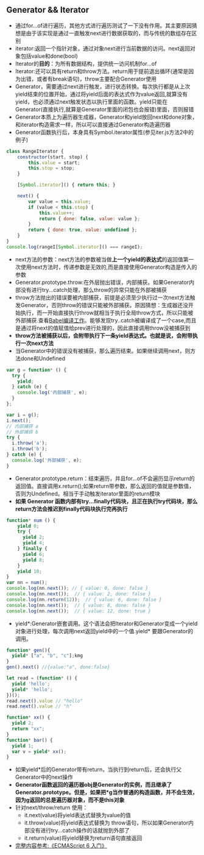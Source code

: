 ## Generator && Iterator

* 通过for...of进行遍历，其他方式进行遍历测试了一下没有作用。其主要原因猜想是由于该实现是通过一直触发next进行数据获取的，而与传统的数组存在区别
* iterator:返回一个指针对象，通过对象next进行当前数据的访问。next返回对象包括value和done(bool)
* Iterator的**目的**：为所有数据结构，提供统一访问机制for...of
* Iterator:还可以具有return和throw方法。return用于提前退出循环(通常是因为出错，或者有break语句)，throw主要配合Generator使用
* Generator，需要通过next进行触发，进行状态转换。每次执行都是从上次yield结束的位置开始，通过将yield后面的表达式作为value返回,就算没有yield，也必须通过next触发状态以执行里面的函数。yield只能在Generator(直接执行,就算是Generator里面的闭包也会报错)里面，否则报错
* Generator本质上为遍历器生成器，Generator和yield放回next和done对象，和iterator构造需求一样，所以可以直接通过Generator构造遍历器
* Generator函数执行后，本身具有Symbol.iterator属性(参见iter.js方法2中的例子)
```javascript
class RangeIterator {
    constructor(start, stop) {
        this.value = start;
        this.stop = stop;
    }

    [Symbol.iterator]() { return this; }

    next() {
        var value = this.value;
        if (value < this.stop) {
            this.value++;
            return { done: false, value: value };
        }
        return { done: true, value: undefined };
    }
}
console.log(rangeI[Symbol.iterator]() === rangeI);
```
* next方法的参数：next方法的参数被当做**上一个yield的表达式**的返回值第一次使用next方法时，传递参数是无效的,而是直接使用Generator构造是传入的参数
* Generator.prototype.throw:在外层抛出错误，内部捕获。如果Generator内部没有进行try...catch处理，那么throw的异常只能在外部被捕获
* throw方法抛出的错误要被内部捕获，前提是必须至少执行过一次next方法触发Generator，否则throw的错误只能被外部捕获。原因猜想：生成器还没开始执行，而一开始直接执行throw就相当于执行全局throw方式，所以只能被外部捕获.查看[Babel编译工作](https://babeljs.io/repl)。能够发现try..catch被编译成了一个case,而且是通过将next的值赋值给prev进行处理的，因此直接调用throw没被捕获到
* **throw方法被捕获以后，会附带执行下一条yield表达式。也就是说，会附带执行一次next方法**
* 当Generator中的错误没有被捕获，那么遍历结束。如果继续调用next，则方法done和Undefined
```javascript
var g = function* () {
  try {
    yield;
  } catch (e) {
    console.log('内部捕获', e);
  }
};

var i = g();
i.next();
// 内部捕获 a
// 外部捕获 b
try {
  i.throw('a');
  i.throw('b');
} catch (e) {
  console.log('外部捕获', e);
}
```
* Generator.prototype.return：结束遍历，并且for...of不会遍历显示return的返回值。直接调用x.return();如果return带参数，那么返回的值就是参数值，否则为Undefined。相当于手动触发iterator里面的return模块
* **如果 Generator 函数内部有try...finally代码块，且正在执行try代码块，那么return方法会推迟到finally代码块执行完再执行**
```javascript
function* num () {
    yield 0;
    try {
      yield 2;
      yield 4;
    } finally {
      yield 6;
      yield 8;
    }
    yield 10;
}
var nn = num();
console.log(nn.next()); // { value: 0, done: false }
console.log(nn.next());  // { value: 2, done: false }
console.log(nn.return(12));  // { value: 6, done: false }
console.log(nn.next());  // { value: 8, done: false }
console.log(nn.next());  // { value: 12, done: true }
```
* yield*:Generator嵌套调用。这个语法会把Iterator和Generator变成一个yield对象进行处理，每次调用next返回yield中的一个值.yield* 要跟Generator的调用。
```javascript
function* gen(){
  yield* ["a", "b", "c"];kmg 
}
gen().next() //{value:"a", done:false}

let read = (function* () {
  yield 'hello';
  yield* 'hello';
})();
read.next().value // "hello"
read.next().value // "h"

function* xx() {
  yield 2;
  return "xx";
}
function* bar() {
  yield 1;
  var v = yield* xx();
}
```
* 如果yield*后的Generator带有return，当执行到return后，还会执行父Generator中的next操作
* **Generator函数返回的遍历器obj是Generator的实例，而且继承了Generator.prototype。但是，如果把*g当作普通的构造函数，并不会生效，因为g返回的总是遍历器对象，而不是this对象**
* 针对next/throw/return 使用：
  * it.next(value)将yield表达式替换为value的值
  * it.throw(value)将yield表达式替换为 throw语句，所以如果Generator内部没有进行try...catch操作的话就抛到外部了
  * it.return(value)将yield替换为return语句直接返回
* [完整内容参考:《ECMAScript 6 入门》](http://es6.ruanyifeng.com/#docs/generator)
